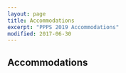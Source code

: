 ```yaml
---
layout: page
title: Accommodations
excerpt: "PPPS 2019 Accommodations"
modified: 2017-06-30
---
```



## Accommodations

